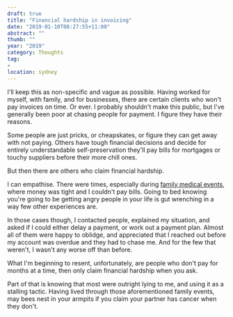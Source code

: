 ```yaml
---
draft: true
title: "Financial hardship in invoicing"
date: "2019-01-10T08:27:55+11:00"
abstract: ""
thumb: ""
year: "2019"
category: Thoughts
tag:
- 
location: sydney
---
```

I'll keep this as non-specific and vague as possible. Having worked for myself, with family, and for businesses, there are certain clients who won't pay invoices on time. Or ever. I probably shouldn't make this public, but I've generally been poor at chasing people for payment. I figure they have their reasons.

Some people are just pricks, or cheapskates, or figure they can get away with not paying. Others have tough financial decisions and decide for entirely understandable self-preservation they'll pay bills for mortgages or touchy suppliers before their more chill ones.

But then there are others who claim financial hardship.

I can empathise. There were times, especially during [family medical events], where money was tight and I couldn't pay bills. Going to bed knowing you're going to be getting angry people in your life is gut wrenching in a way few other experiences are.

In those cases though, I contacted people, explained my situation, and asked if I could either delay a payment, or work out a payment plan. Almost all of them were happy to oblidge, and appreciated that I reached out before my account was overdue and they had to chase me. And for the few that weren't, I wasn't any worse off than before.

What I'm beginning to resent, unfortunately, are people who don't pay for months at a time, then only claim financial hardship when you ask. 

Part of that is knowing that most were outright lying to me, and using it as a stalling tactic. Having lived through those aforementioned family events, may bees nest in your armpits if you claim your partner has cancer when they don't.

[family medical events]: https://rubenerd.com/dedication/


